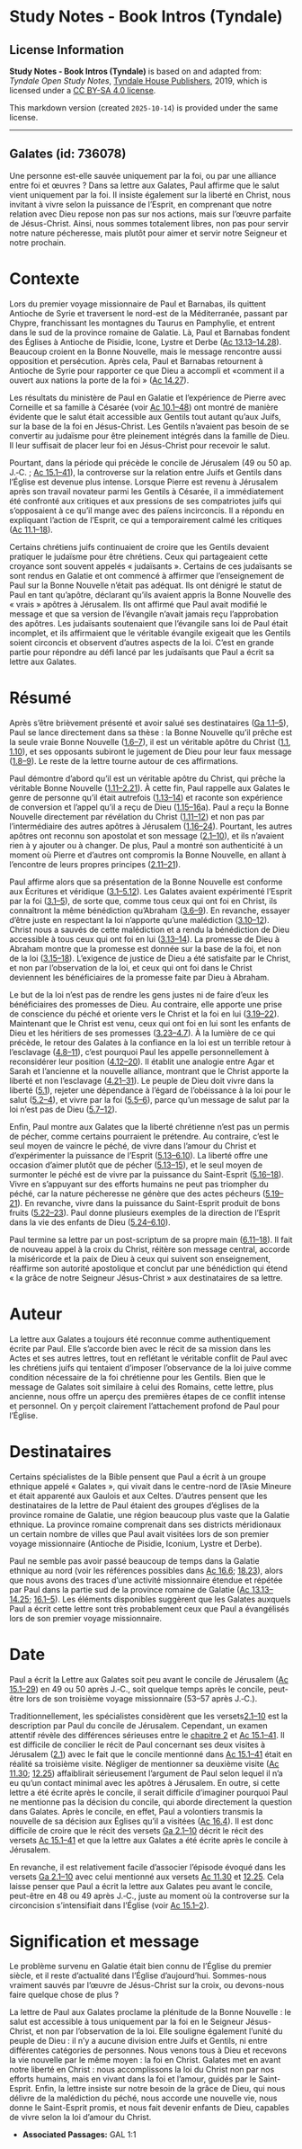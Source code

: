 # Study Notes - Book Intros (Tyndale)

## License Information

**Study Notes - Book Intros (Tyndale)** is based on and adapted from: _Tyndale Open Study Notes_, [Tyndale House Publishers](https://tyndaleopenresources.com/), 2019, which is licensed under a [CC BY-SA 4.0 license](https://creativecommons.org/licenses/by-sa/4.0/legalcode.en).

This markdown version (created `2025-10-14`) is provided under the same license.



--------------------------------

## Galates (id: 736078)

Une personne est\-elle sauvée uniquement par la foi, ou par une alliance entre foi et œuvres ? Dans sa lettre aux Galates, Paul affirme que le salut vient uniquement par la foi. Il insiste également sur la liberté en Christ, nous invitant à vivre selon la puissance de l’Esprit, en comprenant que notre relation avec Dieu repose non pas sur nos actions, mais sur l’œuvre parfaite de Jésus\-Christ. Ainsi, nous sommes totalement libres, non pas pour servir notre nature pécheresse, mais plutôt pour aimer et servir notre Seigneur et notre prochain.

Contexte
========

Lors du premier voyage missionnaire de Paul et Barnabas, ils quittent Antioche de Syrie et traversent le nord\-est de la Méditerranée, passant par Chypre, franchissant les montagnes du Taurus en Pamphylie, et entrent dans le sud de la province romaine de Galatie. Là, Paul et Barnabas fondent des Églises à Antioche de Pisidie, Icone, Lystre et Derbe ([Ac 13\.13–14\.28](https://ref.ly/Acts13:13-Acts14:28)). Beaucoup croient en la Bonne Nouvelle, mais le message rencontre aussi opposition et persécution. Après cela, Paul et Barnabas retournent à Antioche de Syrie pour rapporter ce que Dieu a accompli et «comment il a ouvert aux nations la porte de la foi » ([Ac 14\.27](https://ref.ly/Acts14:27)).

Les résultats du ministère de Paul en Galatie et l’expérience de Pierre avec Corneille et sa famille à Césarée (voir [Ac 10\.1–48](https://ref.ly/Acts10:1-Acts10:48)) ont montré de manière évidente que le salut était accessible aux Gentils tout autant qu’aux Juifs, sur la base de la foi en Jésus\-Christ. Les Gentils n’avaient pas besoin de se convertir au judaïsme pour être pleinement intégrés dans la famille de Dieu. Il leur suffisait de placer leur foi en Jésus\-Christ pour recevoir le salut.

Pourtant, dans la période qui précède le concile de Jérusalem (49 ou 50 ap. J.‑C. ; [Ac 15\.1–41](https://ref.ly/Acts15:1-Acts15:41)), la controverse sur la relation entre Juifs et Gentils dans l’Église est devenue plus intense. Lorsque Pierre est revenu à Jérusalem après son travail novateur parmi les Gentils à Césarée, il a immédiatement été confronté aux critiques et aux pressions de ses compatriotes juifs qui s’opposaient à ce qu’il mange avec des païens incirconcis. Il a répondu en expliquant l’action de l’Esprit, ce qui a temporairement calmé les critiques ([Ac 11\.1–18](https://ref.ly/Acts11:1-Acts11:18)).

Certains chrétiens juifs continuaient de croire que les Gentils devaient pratiquer le judaïsme pour être chrétiens. Ceux qui partageaient cette croyance sont souvent appelés « judaïsants ». Certains de ces judaïsants se sont rendus en Galatie et ont commencé à affirmer que l’enseignement de Paul sur la Bonne Nouvelle n’était pas adéquat. Ils ont dénigré le statut de Paul en tant qu’apôtre, déclarant qu’ils avaient appris la Bonne Nouvelle des « vrais » apôtres à Jérusalem. Ils ont affirmé que Paul avait modifié le message et que sa version de l’évangile n’avait jamais reçu l’approbation des apôtres. Les judaïsants soutenaient que l’évangile sans loi de Paul était incomplet, et ils affirmaient que le véritable évangile exigeait que les Gentils soient circoncis et observent d’autres aspects de la loi. C’est en grande partie pour répondre au défi lancé par les judaïsants que Paul a écrit sa lettre aux Galates.

Résumé
======

Après s’être brièvement présenté et avoir salué ses destinataires ([Ga 1\.1–5](https://ref.ly/Gal1:1-Gal1:5)), Paul se lance directement dans sa thèse : la Bonne Nouvelle qu’il prêche est la seule vraie Bonne Nouvelle ([1\.6–7](https://ref.ly/Gal1:6-Gal1:7)), il est un véritable apôtre du Christ ([1\.1](https://ref.ly/Gal1:1), [1\.10](https://ref.ly/Gal1:10)), et ses opposants subiront le jugement de Dieu pour leur faux message ([1\.8–9](https://ref.ly/Gal1:8-Gal1:9)). Le reste de la lettre tourne autour de ces affirmations.

Paul démontre d’abord qu’il est un véritable apôtre du Christ, qui prêche la véritable Bonne Nouvelle ([1\.11–2\.21](https://ref.ly/Gal1:11-Gal2:21)). À cette fin, Paul rappelle aux Galates le genre de personne qu’il était autrefois ([1\.13–14](https://ref.ly/Gal1:13-Gal1:14)) et raconte son expérience de conversion et l’appel qu’il a reçu de Dieu ([1\.15–16](https://ref.ly/Gal1:15-Gal1:16)a). Paul a reçu la Bonne Nouvelle directement par révélation du Christ ([1\.11–12](https://ref.ly/Gal1:11-Gal1:12)) et non pas par l’intermédiaire des autres apôtres à Jérusalem ([1\.16–24](https://ref.ly/Gal1:16-Gal1:24)). Pourtant, les autres apôtres ont reconnu son apostolat et son message ([2\.1–10](https://ref.ly/Gal2:1-Gal2:10)), et ils n’avaient rien à y ajouter ou à changer. De plus, Paul a montré son authenticité à un moment où Pierre et d’autres ont compromis la Bonne Nouvelle, en allant à l’encontre de leurs propres principes ([2\.11–21](https://ref.ly/Gal2:11-Gal2:21)).

Paul affirme alors que sa présentation de la Bonne Nouvelle est conforme aux Écritures et véridique ([3\.1–5\.12](https://ref.ly/Gal3:1-Gal5:12)). Les Galates avaient expérimenté l’Esprit par la foi ([3\.1–5](https://ref.ly/Gal3:1-Gal3:5)), de sorte que, comme tous ceux qui ont foi en Christ, ils connaîtront la même bénédiction qu’Abraham ([3\.6–9](https://ref.ly/Gal3:6-Gal3:9)). En revanche, essayer d’être juste en respectant la loi n’apporte qu’une malédiction ([3\.10–12](https://ref.ly/Gal3:10-Gal3:12)). Christ nous a sauvés de cette malédiction et a rendu la bénédiction de Dieu accessible à tous ceux qui ont foi en lui ([3\.13–14](https://ref.ly/Gal3:13-Gal3:14)). La promesse de Dieu à Abraham montre que la promesse est donnée sur la base de la foi, et non de la loi ([3\.15–18](https://ref.ly/Gal3:15-Gal3:18)). L’exigence de justice de Dieu a été satisfaite par le Christ, et non par l’observation de la loi, et ceux qui ont foi dans le Christ deviennent les bénéficiaires de la promesse faite par Dieu à Abraham.

Le but de la loi n’est pas de rendre les gens justes ni de faire d’eux les bénéficiaires des promesses de Dieu. Au contraire, elle apporte une prise de conscience du péché et oriente vers le Christ et la foi en lui ([3\.19–22](https://ref.ly/Gal3:19-Gal3:22)). Maintenant que le Christ est venu, ceux qui ont foi en lui sont les enfants de Dieu et les héritiers de ses promesses ([3\.23–4\.7](https://ref.ly/Gal3:23-Gal4:7)). À la lumière de ce qui précède, le retour des Galates à la confiance en la loi est un terrible retour à l’esclavage ([4\.8–11](https://ref.ly/Gal4:8-Gal4:11)), c’est pourquoi Paul les appelle personnellement à reconsidérer leur position ([4\.12–20](https://ref.ly/Gal4:12-Gal4:20)). Il établit une analogie entre Agar et Sarah et l’ancienne et la nouvelle alliance, montrant que le Christ apporte la liberté et non l’esclavage ([4\.21–31](https://ref.ly/Gal4:21-Gal4:31)). Le peuple de Dieu doit vivre dans la liberté ([5\.1](https://ref.ly/Gal5:1)), rejeter une dépendance à l’égard de l’obéissance à la loi pour le salut ([5\.2–4](https://ref.ly/Gal5:2-Gal5:4)), et vivre par la foi ([5\.5–6](https://ref.ly/Gal5:5-Gal5:6)), parce qu’un message de salut par la loi n’est pas de Dieu ([5\.7–12](https://ref.ly/Gal5:7-Gal5:12)).

Enfin, Paul montre aux Galates que la liberté chrétienne n’est pas un permis de pécher, comme certains pourraient le prétendre. Au contraire, c’est le seul moyen de vaincre le péché, de vivre dans l’amour du Christ et d’expérimenter la puissance de l’Esprit ([5\.13–6\.10](https://ref.ly/Gal5:13-Gal6:10)). La liberté offre une occasion d’aimer plutôt que de pécher ([5\.13–15](https://ref.ly/Gal5:13-Gal5:15)), et le seul moyen de surmonter le péché est de vivre par la puissance du Saint\-Esprit ([5\.16–18](https://ref.ly/Gal5:16-Gal5:18)). Vivre en s’appuyant sur des efforts humains ne peut pas triompher du péché, car la nature pécheresse ne génère que des actes pécheurs ([5\.19–21](https://ref.ly/Gal5:19-Gal5:21)). En revanche, vivre dans la puissance du Saint\-Esprit produit de bons fruits ([5\.22–23](https://ref.ly/Gal5:22-Gal5:23)). Paul donne plusieurs exemples de la direction de l’Esprit dans la vie des enfants de Dieu ([5\.24–6\.10](https://ref.ly/Gal5:24-Gal6:10)).

Paul termine sa lettre par un post\-scriptum de sa propre main ([6\.11–18](https://ref.ly/Gal6:11-Gal6:18)). Il fait de nouveau appel à la croix du Christ, réitère son message central, accorde la miséricorde et la paix de Dieu à ceux qui suivent son enseignement, réaffirme son autorité apostolique et conclut par une bénédiction qui étend « la grâce de notre Seigneur Jésus\-Christ » aux destinataires de sa lettre.

Auteur
======

La lettre aux Galates a toujours été reconnue comme authentiquement écrite par Paul. Elle s’accorde bien avec le récit de sa mission dans les Actes et ses autres lettres, tout en reflétant le véritable conflit de Paul avec les chrétiens juifs qui tentaient d’imposer l’observance de la loi juive comme condition nécessaire de la foi chrétienne pour les Gentils. Bien que le message de Galates soit similaire à celui des Romains, cette lettre, plus ancienne, nous offre un aperçu des premières étapes de ce conflit intense et personnel. On y perçoit clairement l’attachement profond de Paul pour l’Église.

Destinataires
=============

Certains spécialistes de la Bible pensent que Paul a écrit à un groupe ethnique appelé « Galates », qui vivait dans le centre\-nord de l’Asie Mineure et était apparenté aux Gaulois et aux Celtes. D’autres pensent que les destinataires de la lettre de Paul étaient des groupes d’églises de la province romaine de Galatie, une région beaucoup plus vaste que la Galatie ethnique. La province romaine comprenait dans ses districts méridionaux un certain nombre de villes que Paul avait visitées lors de son premier voyage missionnaire (Antioche de Pisidie, Iconium, Lystre et Derbe).

Paul ne semble pas avoir passé beaucoup de temps dans la Galatie ethnique au nord (voir les références possibles dans [Ac 16\.6](https://ref.ly/Acts16:6); [18\.23](https://ref.ly/Acts18:23)), alors que nous avons des traces d’une activité missionnaire étendue et répétée par Paul dans la partie sud de la province romaine de Galatie ([Ac 13\.13–14\.25](https://ref.ly/Acts13:13-Acts14:25); [16\.1–5](https://ref.ly/Acts16:1-Acts16:5)). Les éléments disponibles suggèrent que les Galates auxquels Paul a écrit cette lettre sont très probablement ceux que Paul a évangélisés lors de son premier voyage missionnaire.

Date
====

Paul a écrit la Lettre aux Galates soit peu avant le concile de Jérusalem ([Ac 15\.1–29](https://ref.ly/Acts15:1-Acts15:29)) en 49 ou 50 après J.‑C., soit quelque temps après le concile, peut\-être lors de son troisième voyage missionnaire (53–57 après J.‑C.).

Traditionnellement, les spécialistes considèrent que les versets[2\.1–10](https://ref.ly/Gal2:1-Gal2:10) est la description par Paul du concile de Jérusalem. Cependant, un examen attentif révèle des différences sérieuses entre le [chapitre 2](https://ref.ly/Gal2:1-Gal2:21) et [Ac 15\.1–41](https://ref.ly/Acts15:1-Acts15:41). Il est difficile de concilier le récit de Paul concernant ses deux visites à Jérusalem ([2\.1](https://ref.ly/Gal2:1)) avec le fait que le concile mentionné dans [Ac 15\.1–41](https://ref.ly/Acts15:1-Acts15:41) était en réalité sa troisième visite. Négliger de mentionner sa deuxième visite ([Ac 11\.30](https://ref.ly/Acts11:30); [12\.25](https://ref.ly/Acts12:25)) affaiblirait sérieusement l’argument de Paul selon lequel il n’a eu qu’un contact minimal avec les apôtres à Jérusalem. En outre, si cette lettre a été écrite après le concile, il serait difficile d’imaginer pourquoi Paul ne mentionne pas la décision du concile, qui aborde directement la question dans Galates. Après le concile, en effet, Paul a volontiers transmis la nouvelle de sa décision aux Églises qu’il a visitées ([Ac 16\.4](https://ref.ly/Acts16:4)). Il est donc difficile de croire que le récit des versets [Ga 2\.1–10](https://ref.ly/Gal2:1-Gal2:10) décrit le récit des versets [Ac 15\.1–41](https://ref.ly/Acts15:1-Acts15:41) et que la lettre aux Galates a été écrite après le concile à Jérusalem.

En revanche, il est relativement facile d’associer l’épisode évoqué dans les versets [Ga 2\.1–10](https://ref.ly/Gal2:1-Gal2:10) avec celui mentionné aux versets [Ac 11\.30](https://ref.ly/Acts11:30) et [12\.25](https://ref.ly/Acts12:25). Cela laisse penser que Paul a écrit la lettre aux Galates peu avant le concile, peut\-être en 48 ou 49 après J.‑C., juste au moment où la controverse sur la circoncision s’intensifiait dans l’Église (voir [Ac 15\.1–2](https://ref.ly/Acts15:1-Acts15:2)).

Signification et message
========================

Le problème survenu en Galatie était bien connu de l’Église du premier siècle, et il reste d’actualité dans l’Église d’aujourd’hui. Sommes\-nous vraiment sauvés par l’œuvre de Jésus\-Christ sur la croix, ou devons\-nous faire quelque chose de plus ?

La lettre de Paul aux Galates proclame la plénitude de la Bonne Nouvelle : le salut est accessible à tous uniquement par la foi en le Seigneur Jésus\-Christ, et non par l’observation de la loi. Elle souligne également l’unité du peuple de Dieu : il n’y a aucune division entre Juifs et Gentils, ni entre différentes catégories de personnes. Nous venons tous à Dieu et recevons la vie nouvelle par le même moyen : la foi en Christ. Galates met en avant notre liberté en Christ : nous accomplissons la loi du Christ non par nos efforts humains, mais en vivant dans la foi et l’amour, guidés par le Saint\-Esprit. Enfin, la lettre insiste sur notre besoin de la grâce de Dieu, qui nous délivre de la malédiction du péché, nous accorde une nouvelle vie, nous donne le Saint\-Esprit promis, et nous fait devenir enfants de Dieu, capables de vivre selon la loi d’amour du Christ.

* **Associated Passages:** GAL 1:1

